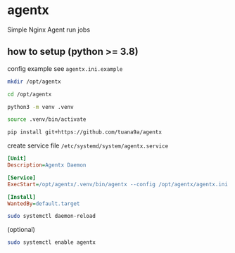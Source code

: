 # agentx

Simple Nginx Agent run jobs

## how to setup (**python >= 3.8**)

config example see `agentx.ini.example`

```bash
mkdir /opt/agentx
```

```bash
cd /opt/agentx
```

```bash
python3 -m venv .venv
```

```bash
source .venv/bin/activate
```

```bash
pip install git+https://github.com/tuana9a/agentx
```

create service file `/etc/systemd/system/agentx.service`

```ini
[Unit]
Description=Agentx Daemon

[Service]
ExecStart=/opt/agentx/.venv/bin/agentx --config /opt/agentx/agentx.ini

[Install]
WantedBy=default.target
```

```bash
sudo systemctl daemon-reload
```

(optional)

```bash
sudo systemctl enable agentx
```
